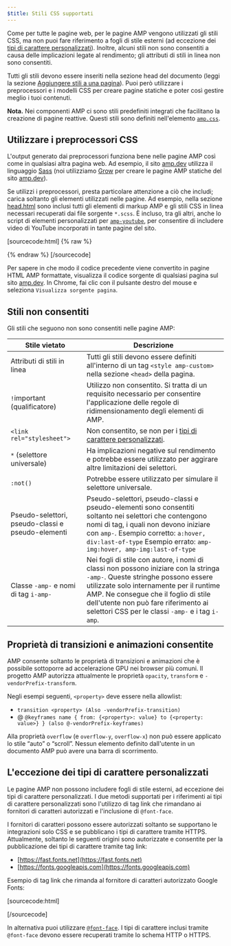 ```yaml
---
$title: Stili CSS supportati
---
```


Come per tutte le pagine web, per le pagine AMP vengono utilizzati gli stili CSS, ma non puoi fare riferimento a fogli di stile esterni (ad eccezione dei [tipi di carattere personalizzati](#the-custom-fonts-exception)).
Inoltre, alcuni stili non sono consentiti a causa delle implicazioni legate al rendimento; gli attributi di stili in linea non sono consentiti.

Tutti gli stili devono essere inseriti nella sezione head del documento (leggi la sezione [Aggiungere stili a una pagina](../../../../documentation/guides-and-tutorials/learn/validation-workflow/validate_amp.md)).
Puoi però utilizzare i preprocessori e i modelli CSS per creare pagine statiche e poter così gestire meglio i tuoi contenuti.

**Nota.** Nei componenti AMP ci sono stili predefiniti integrati che facilitano la creazione di pagine reattive.
Questi stili sono definiti nell'elemento [`amp.css`](https://github.com/ampproject/amphtml/blob/master/css/amp.css).

## Utilizzare i preprocessori CSS <a name="using-css-preprocessors"></a>

L'output generato dai preprocessori funziona bene nelle pagine AMP così come in qualsiasi altra pagina web.
Ad esempio, il sito [amp.dev](https://amp.dev/) utilizza il linguaggio [Sass](http://sass-lang.com/) (noi utilizziamo [Grow](http://grow.io/) per creare le pagine AMP statiche del sito [amp.dev](https://amp.dev/)).

Se utilizzi i preprocessori, presta particolare attenzione a ciò che includi; carica soltanto gli elementi utilizzati nelle pagine.
Ad esempio, nella sezione [head.html](https://github.com/ampproject/docs/blob/master/views/partials/head.html) sono inclusi tutti gli elementi di markup AMP e gli stili CSS in linea necessari recuperati dai file sorgente `*.scss`.
È incluso, tra gli altri, anche lo script di elementi personalizzati per [`amp-youtube`](../../../../documentation/components/reference/amp-youtube.md), per consentire di includere video di YouTube incorporati in tante pagine del sito.

[sourcecode:html] {% raw %}

<head>
  <meta charset="utf-8">
  <meta name="viewport" content="width=device-width,minimum-scale=1,initial-scale=1">
  <meta property="og:description" content="{% if doc.description %}{{doc.description}} – {% endif %}AMP Project">
  <meta name="description" content="{% if doc.description %}{{doc.description}} – {% endif %}AMP Project">

  <title>AMP Project</title>
  <link rel="shortcut icon" href="/static/img/amp_favicon.png">
  <link rel="canonical" href="{{doc.url}}">
  <link href="https://fonts.googleapis.com/css?family=Roboto:200,300,400,500,700" rel="stylesheet" type="text/css">
  <style amp-custom>
  {% include "/assets/css/main.min.css" %}
  </style>

  <style amp-boilerplate>body{-webkit-animation:-amp-start 8s steps(1,end) 0s 1 normal both;-moz-animation:-amp-start 8s steps(1,end) 0s 1 normal both;-ms-animation:-amp-start 8s steps(1,end) 0s 1 normal both;animation:-amp-start 8s steps(1,end) 0s 1 normal both}@-webkit-keyframes -amp-start{from{visibility:hidden}to{visibility:visible}}@-moz-keyframes -amp-start{from{visibility:hidden}to{visibility:visible}}@-ms-keyframes -amp-start{from{visibility:hidden}to{visibility:visible}}@-o-keyframes -amp-start{from{visibility:hidden}to{visibility:visible}}@keyframes -amp-start{from{visibility:hidden}to{visibility:visible}}</style><noscript><style amp-boilerplate>body{-webkit-animation:none;-moz-animation:none;-ms-animation:none;animation:none}</style></noscript>
  <script async src="https://cdn.ampproject.org/v0.js"></script>
  <script async custom-element="amp-carousel" src="https://cdn.ampproject.org/v0/amp-carousel-0.1.js"></script>
  <script async custom-element="amp-analytics" src="https://cdn.ampproject.org/v0/amp-analytics-0.1.js"></script>
  <script async custom-element="amp-lightbox" src="https://cdn.ampproject.org/v0/amp-lightbox-0.1.js"></script>
  <script async custom-element="amp-youtube" src="https://cdn.ampproject.org/v0/amp-youtube-0.1.js"></script>
  <script async custom-element="amp-sidebar" src="https://cdn.ampproject.org/v0/amp-sidebar-0.1.js"></script>
  <script async custom-element="amp-iframe" src="https://cdn.ampproject.org/v0/amp-iframe-0.1.js"></script>
</head>
{% endraw %} [/sourcecode]

Per sapere in che modo il codice precedente viene convertito in pagine HTML AMP formattate, visualizza il codice sorgente di qualsiasi pagina sul sito [amp.dev](https://amp.dev/).
In Chrome, fai clic con il pulsante destro del mouse e seleziona `Visualizza sorgente pagina`.

## Stili non consentiti

Gli stili che seguono non sono consentiti nelle pagine AMP:

<table>
  <thead>
    <tr>
      <th data-th="Banned style">Stile vietato</th>
      <th data-th="Description">Descrizione</th>
    </tr>
  </thead>
  <tbody>
    <tr>
      <td data-th="Banned style">Attributi di stili in linea</td>
      <td data-th="Description">Tutti gli stili devono essere definiti all'interno di un tag <code>&lt;style amp-custom&gt;</code> nella sezione <code>&lt;head&gt;</code> della pagina.</td>
    </tr>
    <tr>
      <td data-th="Banned style"><code>!</code>important (qualificatore) </td>
      <td data-th="Description">Utilizzo non consentito.
      Si tratta di un requisito necessario per consentire l'applicazione delle regole di ridimensionamento degli elementi di AMP.</td>
    </tr>
    <tr>
      <td data-th="Banned style"><code>&lt;link rel="stylesheet"&gt;</code></td>
      <td data-th="Description">Non consentito, se non per i <a href="#leccezione-dei-tipi-di-carattere-personalizzati">tipi di carattere personalizzati</a>.</td>
    </tr>
    <tr>
      <td data-th="Banned style"><code>*</code> (selettore universale)</td>
      <td data-th="Description">Ha implicazioni negative sul rendimento e potrebbe essere utilizzato per aggirare altre limitazioni dei selettori.</td>
    </tr>
    <tr>
      <td data-th="Banned style"><code>:not()</code></td>
      <td data-th="Description">Potrebbe essere utilizzato per simulare il selettore universale.</td>
    </tr>
    <tr>
      <td data-th="Banned style">Pseudo-selettori, pseudo-classi e pseudo-elementi</td>
      <td data-th="Description">Pseudo-selettori, pseudo-classi e pseudo-elementi sono consentiti soltanto nei selettori che contengono nomi di tag, i quali non devono iniziare con <code>amp-</code>.
      Esempio corretto: <code>a:hover, div:last-of-type</code>
      Esempio errato: <code>amp-img:hover, amp-img:last-of-type</code></td>
    </tr>
    <tr>
      <td data-th="Banned style">Classe <code>-amp-</code> e nomi di tag <code>i-amp-</code></td>
      <td data-th="Description">Nei fogli di stile con autore, i nomi di classi non possono iniziare con la stringa <code>-amp-</code>. Queste stringhe possono essere utilizzate solo internamente per il runtime AMP. Ne consegue che il foglio di stile dell'utente non può fare riferimento ai selettori CSS per le classi <code>-amp-</code> e i tag <code>i-amp</code>.</td>
    </tr>
  </tbody>
</table>

## Proprietà di transizioni e animazioni consentite <a name="the-custom-fonts-exception"></a>

AMP consente soltanto le proprietà di transizioni e animazioni che è possibile sottoporre ad accelerazione GPU nei browser più comuni.
Il progetto AMP autorizza attualmente le proprietà `opacity`, `transform` e `-vendorPrefix-transform`.

Negli esempi seguenti, `<property>` deve essere nella allowlist:

- `transition <property> (Also -vendorPrefix-transition)`
- @ `@keyframes name { from: {<property>: value} to {<property: value>} } (also @-vendorPrefix-keyframes)`

Alla proprietà `overflow` (e `overflow-y`, `overflow-x`) non può essere applicato lo stile “auto” o “scroll”.
Nessun elemento definito dall'utente in un documento AMP può avere una barra di scorrimento.

## L'eccezione dei tipi di carattere personalizzati <a name="leccezione-dei-tipi-di-carattere-personalizzati"></a>

Le pagine AMP non possono includere fogli di stile esterni, ad eccezione dei tipi di carattere personalizzati.
I due metodi supportati per i riferimenti ai tipi di carattere personalizzati sono l'utilizzo di tag link che rimandano ai fornitori di caratteri autorizzati e l'inclusione di `@font-face`.

I fornitori di caratteri possono essere autorizzati soltanto se supportano le integrazioni solo CSS e se pubblicano i tipi di carattere tramite HTTPS. Attualmente, soltanto le seguenti origini sono autorizzate e consentite per la pubblicazione dei tipi di carattere tramite tag link:

- [https://fast.fonts.net](https://fast.fonts.net)
- [https://fonts.googleapis.com](https://fonts.googleapis.com)

Esempio di tag link che rimanda al fornitore di caratteri autorizzato Google Fonts:

[sourcecode:html]

<link rel="stylesheet" href="https://fonts.googleapis.com/css?family=Tangerine">
[/sourcecode]

In alternativa puoi utilizzare [`@font-face`](https://developer.mozilla.org/it-IT/docs/Web/CSS/@font-face).
I tipi di carattere inclusi tramite `@font-face` devono essere recuperati tramite lo schema HTTP o HTTPS.
